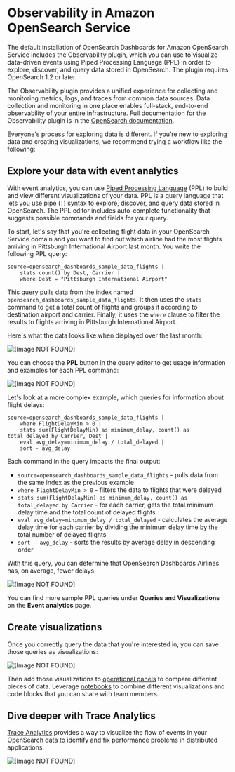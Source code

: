 # Observability in Amazon OpenSearch Service<a name="observability"></a>

The default installation of OpenSearch Dashboards for Amazon OpenSearch Service includes the Observability plugin, which you can use to visualize data\-driven events using Piped Processing Language \(PPL\) in order to explore, discover, and query data stored in OpenSearch\. The plugin requires OpenSearch 1\.2 or later\.

The Observability plugin provides a unified experience for collecting and monitoring metrics, logs, and traces from common data sources\. Data collection and monitoring in one place enables full\-stack, end\-to\-end observability of your entire infrastructure\. Full documentation for the Observability plugin is in the [OpenSearch documentation](https://opensearch.org/docs/latest/observability-plugin/index/)\.

Everyone's process for exploring data is different\. If you’re new to exploring data and creating visualizations, we recommend trying a workflow like the following:

## Explore your data with event analytics<a name="o11y-ea"></a>

  With event analytics, you can use [Piped Processing Language](https://opensearch.org/docs/latest/observability-plugin/ppl/index) \(PPL\) to build and view different visualizations of your data\. PPL is a query language that lets you use pipe \(`|`\) syntax to explore, discover, and query data stored in OpenSearch\. The PPL editor includes auto\-complete functionality that suggests possible commands and fields for your query\.  

To start, let's say that you're collecting flight data in your OpenSearch Service domain and you want to find out which airline had the most flights arriving in Pittsburgh International Airport last month\. You write the following PPL query:

```
source=opensearch_dashboards_sample_data_flights |
    stats count() by Dest, Carrier |
    where Dest = "Pittsburgh International Airport"
```

This query pulls data from the index named `opensearch_dashboards_sample_data_flights`\. It then uses the `stats` command to get a total count of flights and groups it according to destination airport and carrier\. Finally, it uses the `where` clause to filter the results to flights arriving in Pittsburgh International Airport\.

Here's what the data looks like when displayed over the last month:

![\[Image NOT FOUND\]](http://docs.aws.amazon.com/opensearch-service/latest/developerguide/images/o11yflights-pittsburgh.png)

You can choose the **PPL** button in the query editor to get usage information and examples for each PPL command:

![\[Image NOT FOUND\]](http://docs.aws.amazon.com/opensearch-service/latest/developerguide/images/ppl-ref.png)

Let's look at a more complex example, which queries for information about flight delays:

```
source=opensearch_dashboards_sample_data_flights |
    where FlightDelayMin > 0 |
    stats sum(FlightDelayMin) as minimum_delay, count() as total_delayed by Carrier, Dest |
    eval avg_delay=minimum_delay / total_delayed | 
    sort - avg_delay
```

Each command in the query impacts the final output:
+ `source=opensearch_dashboards_sample_data_flights` \- pulls data from the same index as the previous example
+ `where FlightDelayMin > 0` \- filters the data to flights that were delayed
+ `stats sum(FlightDelayMin) as minimum_delay, count() as total_delayed by Carrier` \- for each carrier, gets the total minimum delay time and the total count of delayed flights
+ `eval avg_delay=minimum_delay / total_delayed` \- calculates the average delay time for each carrier by dividing the minimum delay time by the total number of delayed flights
+ `sort - avg_delay` \- sorts the results by average delay in descending order

With this query, you can determine that OpenSearch Dashboards Airlines has, on average, fewer delays\.

![\[Image NOT FOUND\]](http://docs.aws.amazon.com/opensearch-service/latest/developerguide/images/o11y-delays.png)

You can find more sample PPL queries under **Queries and Visualizations** on the **Event analytics** page\.

## Create visualizations<a name="o11y-viz"></a>

Once you correctly query the data that you're interested in, you can save those queries as visualizations:

![\[Image NOT FOUND\]](http://docs.aws.amazon.com/opensearch-service/latest/developerguide/images/flights-viz.png)

Then add those visualizations to [operational panels](https://opensearch.org/docs/latest/observability-plugin/operational-panels) to compare different pieces of data\. Leverage [notebooks](https://opensearch.org/docs/latest/observability-plugin/notebooks) to combine different visualizations and code blocks that you can share with team members\.

## Dive deeper with Trace Analytics<a name="o11y-trace"></a>

[Trace Analytics](trace-analytics.md) provides a way to visualize the flow of events in your OpenSearch data to identify and fix performance problems in distributed applications\.

![\[Image NOT FOUND\]](http://docs.aws.amazon.com/opensearch-service/latest/developerguide/images/ta-dashboards-trace.png)